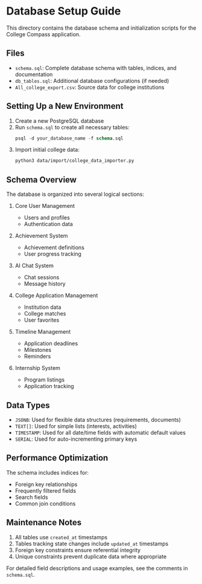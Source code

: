 # Database Setup Guide

This directory contains the database schema and initialization scripts for the College Compass application.

## Files

- `schema.sql`: Complete database schema with tables, indices, and documentation
- `db_tables.sql`: Additional database configurations (if needed)
- `All_college_export.csv`: Source data for college institutions

## Setting Up a New Environment

1. Create a new PostgreSQL database
2. Run `schema.sql` to create all necessary tables:
   ```sql
   psql -d your_database_name -f schema.sql
   ```
3. Import initial college data:
   ```bash
   python3 data/import/college_data_importer.py
   ```

## Schema Overview

The database is organized into several logical sections:

1. Core User Management
   - Users and profiles
   - Authentication data

2. Achievement System
   - Achievement definitions
   - User progress tracking

3. AI Chat System
   - Chat sessions
   - Message history

4. College Application Management
   - Institution data
   - College matches
   - User favorites

5. Timeline Management
   - Application deadlines
   - Milestones
   - Reminders

6. Internship System
   - Program listings
   - Application tracking

## Data Types

- `JSONB`: Used for flexible data structures (requirements, documents)
- `TEXT[]`: Used for simple lists (interests, activities)
- `TIMESTAMP`: Used for all date/time fields with automatic default values
- `SERIAL`: Used for auto-incrementing primary keys

## Performance Optimization

The schema includes indices for:
- Foreign key relationships
- Frequently filtered fields
- Search fields
- Common join conditions

## Maintenance Notes

1. All tables use `created_at` timestamps
2. Tables tracking state changes include `updated_at` timestamps
3. Foreign key constraints ensure referential integrity
4. Unique constraints prevent duplicate data where appropriate

For detailed field descriptions and usage examples, see the comments in `schema.sql`.
